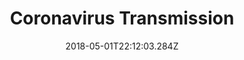 ---
path: "/coronavirus-transmission-cough-6-feet-ar"
date: "2018-05-01T22:12:03.284Z"
title: "Coronavirus Transmission"
tags: ["Augmented Reality"]
thumbnail: "https://i.imgur.com/6pM2pfo.gif"
cover: "covid19_cover.jpg"
embed: ''
about: "We visualized a cough to show how far respiratory droplets can spread. If you haven’t been keeping your distance to fight the coronavirus, this may persuade you.

We also used augmented reality to show you how social distancing guidelines can apply in real life: at the grocery store, on the sidewalk, or anywhere else. See the video of this here. To experience this in your space, you will need to use the NYTimes iOS App on a newer iPhone or iPad."
links: [['The New York Times', 'https://www.nytimes.com/interactive/2020/04/14/science/coronavirus-transmission-cough-6-feet-ar-ul.html']]
components: [['code', 'Python, Javascript, GLSL'], ['software', 'Three.js, Maya'], ['3d', 'Jupyter, numpy']]
credits: 'By Yuliya Parshina-Kottas, Bedel Saget, Karthik Patanjali, Or Fleisher and Gabriel Gianordoli. Sources: Masashi Yamakawa, Kyoto Institute of Technology; Donald K. Milton, Maryland Institute for Applied Environmental Health, University of Maryland School of Public Health; Pratim Biswas, Aerosol and Air Quality Research Laboratory at Washington University in St. Louis; Barry Scharfman, Head of Data Science at PA Aerospace & Defense. Makiko Inoue contributed reporting from Tokyo. Additional work by Jon Huang and Mark McKeague.'
press: []
excerpt: "This 3-D Simulation Shows Why Social Distancing Is So Important."
---